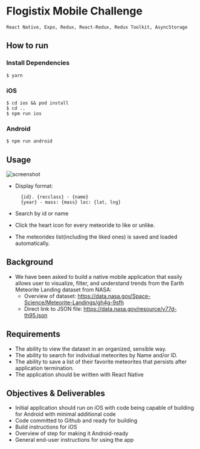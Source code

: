 # Flogistix Mobile Challenge

```
React Native, Expo, Redux, React-Redux, Redux Toolkit, AsyncStorage
```
## How to run

### Install Dependencies

```
$ yarn
```

### iOS

```
$ cd ios && pod install
$ cd ..
$ npm run ios
```

### Android

```
$ npm run android
```

## Usage
![screenshot](https://i.ibb.co/k11Bqyw/Screen-Shot-2021-09-21-at-10-11-32-AM.png)
- Display format: 

  ```
    {id}. {recclass} - {name}
    {year} - mass: {mass} loc: {lat, lng}
  ```
- Search by id or name
- Click the heart icon for every meteoride to like or unlike.
- The meteorides list(including the liked ones) is saved and loaded automatically. 

## Background
* We have been asked to build a native mobile application that easily allows user to visualize, filter, and understand trends from the Earth Meteorite Landing dataset from NASA:
  * Overview of dataset: https://data.nasa.gov/Space-Science/Meteorite-Landings/gh4g-9sfh
  * Direct link to JSON file: https://data.nasa.gov/resource/y77d-th95.json

## Requirements
* The ability to view the dataset in an organized, sensible way.
* The ability to search for individual meteorites by Name and/or ID.
* The ability to save a list of their favorite meteorites that persists after application termination.
* The application should be written with React Native

## Objectives & Deliverables
* Initial application should run on iOS with code being capable of building for Android with minimal additional code
* Code committed to Github and ready for building
* Build instructions for iOS
* Overview of step for making it Android-ready
* General end-user instructions for using the app 